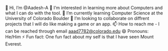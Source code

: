 👋 Hi, I’m @Aadesh-A
👀 I’m interested in learning more about Computers and what I can do with the tool.
🌱 I’m currently learning Computer Science at the University of Colorado Boulder
💞️ I’m looking to collaborate on diffrent projects that I will do like making a game or an app.
📫 How to reach me - I can be reached through email aaad7782@colorado.edu
😄 Pronouns: He/Him
⚡ Fun fact: One fun fact about my self is that I have seen Mount Everest.